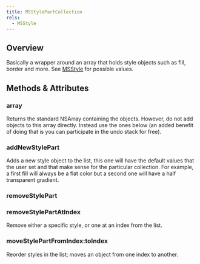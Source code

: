 ```yaml
---
title: MSStylePartCollection
rels:
  - MSStyle
---
```


## Overview

Basically a wrapper around an array that holds style objects such as fill, border and more. See [MSStyle](/docs/MSStyle) for possible values.

## Methods & Attributes

### array

Returns the standard NSArray containing the objects. However, do not add objects to this array directly. Instead use the ones below (an added benefit of doing that is you can participate in the undo stack for free).

### addNewStylePart

Adds a new style object to the list, this one will have the default values that the user set and that make sense for the particular collection. For example, a first fill will always be a flat color but a second one will have a half transparent gradient.

### removeStylePart

### removeStylePartAtIndex

Remove either a specific style, or one at an index from the list.

### moveStylePartFromIndex:toIndex

Reorder styles in the list; moves an object from one index to another.
